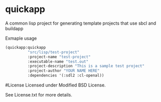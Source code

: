 # quickapp
A common lisp project for generating template projects that use sbcl and buildapp


Exmaple usage
```lisp
(quickapp:quickapp
          "src/lisp/test-project"
          :project-name "test-project" 
          :executable-name "test.out" 
          :project-description "This is a sample test project" 
          :project-author "YOUR NAME HERE" 
          :dependencies '(:sdl2 :cl-openal))
```

#License
Licensed under Modified BSD License.

See License.txt for more details.
